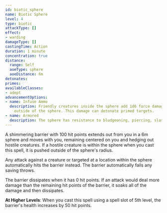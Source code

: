 ```yaml
---
id: biotic_sphere
name: Biotic Sphere
level: 4
type: biotic
attackType: []
effect:
- warding
damageType: []
castingTime: Action
duration: 1 minute
concentration: true
distance:
  range: Self
  aoeType: sphere
  aoeDistance: 6m
detonates: 
primes: 
availableClasses:
- adept
advancementOptions:
- name: Infuse Ammo
  description: Friendly creatures inside the sphere add 1d6 force damage to all ranged weapon attacks against creatures
    outside of the sphere. This damage can detonate primed targets.
- name: Armored
  description: The sphere has resistance to bludgeoning, piercing, slashing, and thunder damage, but only has 75 hit points.
---
```

A shimmering barrier with 100 hit points extends out from you in a 6m sphere and moves with you, remaining centered on
you and hedging out hostile creatures. If a hostile creature is within the sphere when you cast this spell, it is pushed
outside of the sphere's radius.

Any attack against a creature or targeted at a location within the sphere automatically hits the barrier instead. The barrier
automatically fails any saving throws.

The barrier dissipates when it has 0 hit points. If an attack would deal more damage than the remaining hit points of the
barrier, it soaks all of the damage and then dissipates.

__At Higher Levels__: When you cast this spell using a spell slot of 5th level, the barrier's health increases by 50 hit points.
